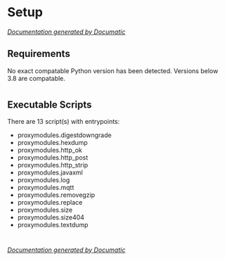 # Setup

[_Documentation generated by Documatic_](https://www.documatic.com)

<!---Documatic-section-Requirements-start--->
## Requirements

No exact compatable Python version has been detected.
Versions below 3.8 are compatable.

# #
<!---Documatic-section-Requirements-end--->

<!---Documatic-section-Executable Scripts-start--->
## Executable Scripts

There are 13 script(s) with entrypoints:
* proxymodules.digestdowngrade
* proxymodules.hexdump
* proxymodules.http_ok
* proxymodules.http_post
* proxymodules.http_strip
* proxymodules.javaxml
* proxymodules.log
* proxymodules.mqtt
* proxymodules.removegzip
* proxymodules.replace
* proxymodules.size
* proxymodules.size404
* proxymodules.textdump

# #
<!---Documatic-section-Executable Scripts-end--->

[_Documentation generated by Documatic_](https://www.documatic.com)